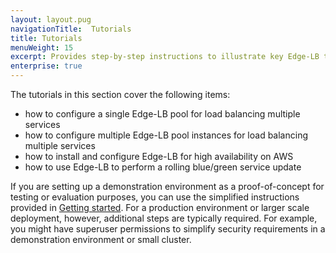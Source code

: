 ```yaml
---
layout: layout.pug
navigationTitle:  Tutorials
title: Tutorials
menuWeight: 15
excerpt: Provides step-by-step instructions to illustrate key Edge-LB tasks
enterprise: true
---
```


The tutorials in this section cover the following items:
<!--- how to prepare a service account and install Edge-LB for secure load balancing -->
- how to configure a single Edge-LB pool for load balancing multiple services
- how to configure multiple Edge-LB pool instances for load balancing multiple services
- how to install and configure Edge-LB for high availability on AWS
- how to use Edge-LB to perform a rolling blue/green service update
<!-- - how to configure Edge-LB for connecting to Kubernetes -->

If you are setting up a demonstration environment as a proof-of-concept for testing or evaluation purposes, you can use the simplified instructions provided in [Getting started](/services/edge-lb/getting-started). For a production environment or larger scale deployment, however, additional steps are typically required. For example, you might have superuser permissions to simplify security requirements in a demonstration environment or small cluster.
